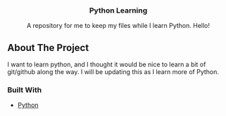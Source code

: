 

  <h3 align="center">Python Learning</h3>

  <p align="center">
    A repository for me to keep my files while I learn Python. Hello!
    <br />
    
</p>






<!-- ABOUT THE PROJECT -->
## About The Project

I want to learn python, and I thought it would be nice to learn a bit of git/github along the way. I will be updating this as I learn more of Python.


### Built With

* [Python](https://www.python.org/)



